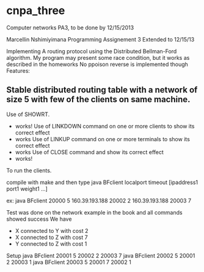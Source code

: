 cnpa_three
==========

Computer networks PA3, to be done by 12/15/2013

Marcellin Nshimiyimana
Programming Assignement 3
Extended to 12/15/13

Implementing A routing protocol using the Distributed Bellman-Ford algorithm.
My program may present some race condition, but it works as described in the homeworks
No ppoison reverse is implemented though
Features:

Stable distributed routing table with a network of size 5 with few of the clients on same machine. 
  -
Use of SHOWRT.
  - works!
Use of LINKDOWN command on one or more clients to show its correct effect
  - works
Use of LINKUP command on one or more terminals to show its correct effect
  - works
Use of CLOSE command and show its correct effect
  - works!
  
To run the clients.

compile with make and then 
type
java BFclient localport timeout [ipaddress1 port1 weight1 ...]	

ex: java BFclient 20000 5 160.39.193.188 20002 2 160.39.193.188 20003 7

Test was done on the network example in the book and all commands showed success
We have 
- X connected to Y with cost 2
- X connected to Z with cost 7
- Y connected to Z with cost 1

Setup
 java BFclient 20001 5 <Y ip address> 20002 2 <Z ip address> 20003 7
 java BFclient 20002 5 <X ip address> 20001 2 <Z ip address> 20003 1
 java BFclient 20003 5 <X ip address> 20001 7 <Y ip address> 20002 1







